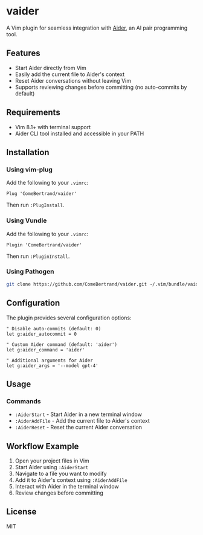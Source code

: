 # vaider

A Vim plugin for seamless integration with [Aider](https://github.com/Aider-AI/aider), an AI pair programming tool.

## Features

- Start Aider directly from Vim
- Easily add the current file to Aider's context
- Reset Aider conversations without leaving Vim
- Supports reviewing changes before committing (no auto-commits by default)

## Requirements

- Vim 8.1+ with terminal support
- Aider CLI tool installed and accessible in your PATH

## Installation

### Using vim-plug

Add the following to your `.vimrc`:

```vim
Plug 'ComeBertrand/vaider'
```

Then run `:PlugInstall`.

### Using Vundle

Add the following to your `.vimrc`:

```vim
Plugin 'ComeBertrand/vaider'
```

Then run `:PluginInstall`.

### Using Pathogen

```bash
git clone https://github.com/ComeBertrand/vaider.git ~/.vim/bundle/vaider
```

## Configuration

The plugin provides several configuration options:

```vim
" Disable auto-commits (default: 0)
let g:aider_autocommit = 0

" Custom Aider command (default: 'aider')
let g:aider_command = 'aider'

" Additional arguments for Aider
let g:aider_args = '--model gpt-4'
```

## Usage

### Commands

- `:AiderStart` - Start Aider in a new terminal window
- `:AiderAddFile` - Add the current file to Aider's context
- `:AiderReset` - Reset the current Aider conversation

## Workflow Example

1. Open your project files in Vim
2. Start Aider using `:AiderStart`
3. Navigate to a file you want to modify
4. Add it to Aider's context using `:AiderAddFile`
5. Interact with Aider in the terminal window
6. Review changes before committing

## License

MIT
